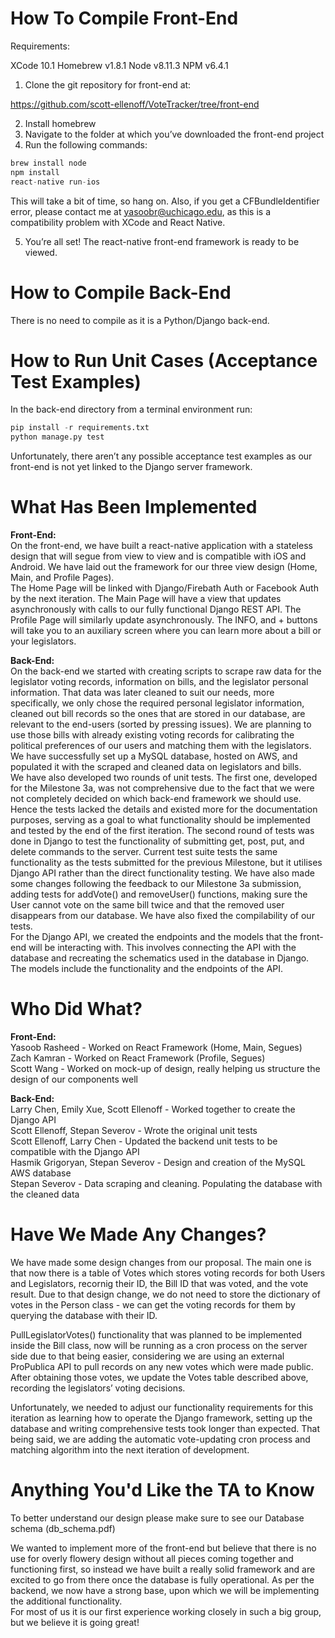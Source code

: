 # How To Compile Front-End #

Requirements:

XCode 10.1
Homebrew v1.8.1
Node v8.11.3
NPM v6.4.1

1. Clone the git repository for front-end at:

https://github.com/scott-ellenoff/VoteTracker/tree/front-end

2. Install homebrew
3. Navigate to the folder at which you’ve downloaded the front-end project
4. Run the following commands:

```python
brew install node
npm install 
react-native run-ios
```
This will take a bit of time, so hang on. Also, if you get a CFBundleIdentifier error, please contact me at 
yasoobr@uchicago.edu, as this is a compatibility problem with XCode and React Native. 

5. You’re all set! The react-native front-end framework is ready to be viewed.

# How to Compile Back-End #

There is no need to compile as it is a Python/Django back-end.

# How to Run Unit Cases (Acceptance Test Examples) #

In the back-end directory from a terminal environment run:
```python
pip install -r requirements.txt
python manage.py test
```

Unfortunately, there aren’t any possible acceptance test examples as our front-end is not yet linked to the Django server framework.<br />

# What Has Been Implemented #
**Front-End:** <br />
On the front-end, we have built a react-native application with a stateless design that will segue from view to view and is compatible with iOS and Android. We have laid out the framework for our three view design (Home, Main, and Profile Pages). <br />
The Home Page will be linked with Django/Firebath Auth or Facebook Auth by the next iteration. The Main Page will have a view that updates asynchronously with calls to our fully functional Django REST API. The Profile Page will similarly update asynchronously. The INFO, and + buttons will take you to an auxiliary screen where you can learn more about a bill or your legislators. <br />

**Back-End:** <br />
On the back-end we started with creating scripts to scrape raw data for the legislator voting records, information on bills, and the legislator personal information. That data was later cleaned to suit our needs, more specifically, we only chose the required personal legislator information, cleaned out bill records so the ones that are stored in our database, are relevant to the end-users (sorted by pressing issues). We are planning to use those bills with already existing voting records for calibrating the political preferences of our users and matching them with the legislators. <br />
We have successfully set up a MySQL database, hosted on AWS, and populated it with the scraped and cleaned data on legislators and bills. <br />
We have also developed two rounds of unit tests. The first one, developed for the Milestone 3a, was not comprehensive due to the fact that we were not completely decided on which back-end framework we should use. Hence the tests lacked the details and existed more for the documentation purposes, serving as a goal to what functionality should be implemented and tested by the end of the first iteration. The second round of tests was done in Django to test the functionality of submitting get, post, put, and delete commands to the server. Current test suite tests the same functionality as the tests submitted for the previous Milestone, but it utilises Django API rather than the direct functionality testing. We have also made some changes following the feedback to our Milestone 3a submission, adding tests for addVote() and removeUser() functions, making sure the User cannot vote on the same bill twice and that the removed user disappears from our database. We have also fixed the compilability of our tests. <br />
For the Django API, we created the endpoints and the models that the front-end will be interacting with. This involves connecting the API with the database and recreating the schematics used in the database in Django. The models include the functionality and the endpoints of the API. <br />



# Who Did What? #

**Front-End:** <br />
Yasoob Rasheed - Worked on React Framework (Home, Main, Segues) <br />
Zach Kamran - Worked on React Framework (Profile, Segues) <br />
Scott Wang - Worked on mock-up of design, really helping us structure the design of our components well <br />

**Back-End:** <br />
Larry Chen, Emily Xue, Scott Ellenoff - Worked together to create the Django API <br />
Scott Ellenoff, Stepan Severov - Wrote the original unit tests <br />
Scott Ellenoff, Larry Chen - Updated the backend unit tests to be compatible with the Django API <br />
Hasmik Grigoryan, Stepan Severov - Design and creation of the MySQL AWS database <br />
Stepan Severov - Data scraping and cleaning. Populating the database with the cleaned data <br />

# Have We Made Any Changes? #

We have made some design changes from our proposal. The main one is that now there is a table of Votes which stores voting records for both Users and Legislators, recornig their ID, the Bill ID that was voted, and the vote result. Due to that design change, we do not need to store the dictionary of votes in the Person class - we can get the voting records for them by querying the database with their ID. <br />

PullLegislatorVotes() functionality that was planned to be implemented inside the Bill class, now will be running as a cron process on the server side due to that being easier, considering we are using an external ProPublica API to pull records on any new votes which were made public. After obtaining those votes, we update the Votes table described above, recording the legislators’ voting decisions. <br />

Unfortunately, we needed to adjust our functionality requirements for this iteration as learning how to operate the Django framework, setting up the database and writing comprehensive tests took longer than expected. That being said, we are adding the automatic vote-updating cron process and matching algorithm into the next iteration of development. <br />

# Anything You'd Like the TA to Know #

To better understand our design please make sure to see our Database schema (db_schema.pdf) <br />

We wanted to implement more of the front-end but believe that there is no use for overly flowery design without all pieces coming together and functioning first, so instead we have built a really solid framework and are excited to go from there once the database is fully operational.
As per the backend, we now have a strong base, upon which we will be implementing the additional functionality. <br />
For most of us it is our first experience working closely in such a big group, but we believe it is going great!
